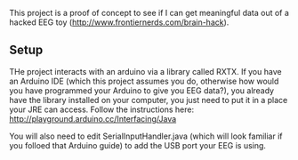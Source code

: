 This project is a proof of concept to see if I can get meaningful data out of a hacked EEG toy (http://www.frontiernerds.com/brain-hack).

## Setup ##
THe project interacts with an arduino via a library called RXTX. If you have an Arduino IDE (which this project assumes you do, otherwise how would you have programmed your Arduino to give you EEG data?), you already have the library installed on your computer, you just need to put it in a place your JRE can access. Follow the instructions here: http://playground.arduino.cc/Interfacing/Java

You will also need to edit SerialInputHandler.java (which will look familiar if you folloed that Arduino guide) to add the USB port your EEG is using.